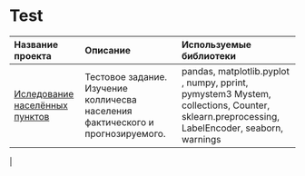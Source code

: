 # Test
| Название проекта | Описание | Используемые библиотеки |
| :---------------------- | :---------------------- | :---------------------- |
| [Иследование населённых пунктов](Citi(1).ipynb) | Тестовое задание. Изучение колличесва населения фактического и прогнозируемого. |  pandas, matplotlib.pyplot ,  numpy, pprint, pymystem3  Mystem,  collections,  Counter, sklearn.preprocessing, LabelEncoder, seaborn, warnings |
|



